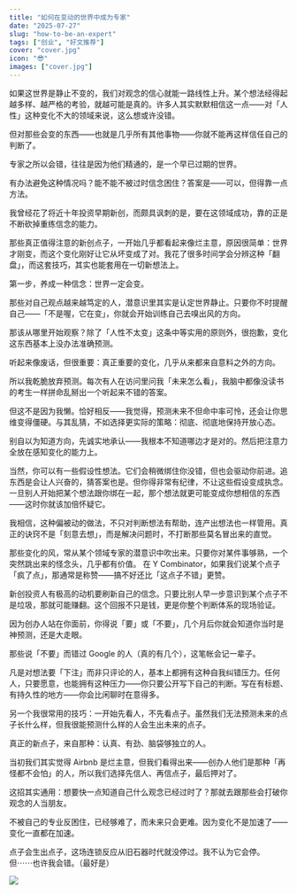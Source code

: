 ```yaml
---
title: "如何在变动的世界中成为专家"
date: "2025-07-27"
slug: "how-to-be-an-expert"
tags: ["创业", "好文推荐"]
cover: "cover.jpg"
icon: "😎"
images: ["cover.jpg"]
---
```

如果这世界是静止不变的，我们对观念的信心就能一路线性上升。某个想法经得起越多样、越严格的考验，就越可能是真的。许多人其实默默相信这一点——对「人性」这种变化不大的领域来说，这么想或许没错。



但对那些会变的东西——也就是几乎所有其他事物——你就不能再这样信任自己的判断了。



专家之所以会错，往往是因为他们精通的，是一个早已过期的世界。



有办法避免这种情况吗？能不能不被过时信念困住？答案是——可以，但得靠一点方法。



我曾经花了将近十年投资早期新创，而颇具讽刺的是，要在这领域成功，靠的正是不断砍掉重练信念的能力。



那些真正值得注意的新创点子，一开始几乎都看起来像烂主意，原因很简单：世界才刚变，而这个变化刚好让它从坏变成了对。我花了很多时间学会分辨这种「翻盘」，而这套技巧，其实也能套用在一切新想法上。



第一步，养成一种信念：世界一定会变。



那些对自己观点越来越笃定的人，潜意识里其实是认定世界静止。只要你不时提醒自己——「不是喔，它在变」，你就会开始训练自己去嗅出风的方向。



那该从哪里开始观察？除了「人性不太变」这条中等实用的原则外，很抱歉，变化这东西基本上没办法准确预测。



听起来像废话，但很重要：真正重要的变化，几乎从来都来自意料之外的方向。



所以我乾脆放弃预测。每次有人在访问里问我「未来怎么看」，我脑中都像没读书的考生一样拼命乱掰出一个听起来不错的答案。



但这不是因为我懒。恰好相反——我觉得，预测未来不但命中率可怜，还会让你思维变得僵硬。与其乱猜，不如选择更实际的策略：彻底、彻底地保持开放心态。



别自以为知道方向，先诚实地承认——我根本不知道哪边才是对的。然后把注意力全放在感知变化的能力上。



当然，你可以有一些假设性想法。它们会稍微绑住你没错，但也会驱动你前进。追东西是会让人兴奋的，猜答案也是。但你得非常有纪律，不让这些假设变成执念。
一旦别人开始把某个想法跟你绑在一起，那个想法就更可能变成你想相信的东西——这时你就该加倍怀疑它。



我相信，这种偏被动的做法，不只对判断想法有帮助，连产出想法也一样管用。真正的诀窍不是「刻意去想」，而是解决问题时，不打断那些莫名冒出来的直觉。



那些变化的风，常从某个领域专家的潜意识中吹出来。只要你对某件事够熟，一个突然跳出来的怪念头，几乎都有价值。
在 Y Combinator，如果我们说某个点子「疯了点」，那通常是称赞——搞不好还比「这点子不错」更赞。



新创投资人有极高的动机要刷新自己的信念。只要比别人早一步意识到某个点子不是垃圾，那就可能赚翻。这个回报不只是钱，更是你整个判断体系的现场验证。



因为创办人站在你面前，你得说「要」或「不要」，几个月后你就会知道你当时是神预测，还是大走眼。



那些说「不要」而错过 Google 的人（真的有几个），这笔帐会记一辈子。



凡是对想法要「下注」而非只评论的人，基本上都拥有这种自我纠错压力。任何人，只要愿意，也能拥有这种压力——你只要公开写下自己的判断。写在有标题、有持久性的地方——你会比闲聊时在意得多。



另一个我很常用的技巧：一开始先看人，不先看点子。虽然我们无法预测未来的点子长什么样，但我很能预测什么样的人会生出未来的点子。



真正的新点子，来自那种：认真、有劲、脑袋够独立的人。



当初我们其实觉得 Airbnb 是烂主意，但我们看得出来——创办人他们是那种「再怪都不会怕」的人，所以我们选择先信人、再信点子，最后押对了。



这招其实通用：想要快一点知道自己什么观念已经过时了？那就去跟那些会打破你观念的人当朋友。



不被自己的专业反困住，已经够难了，而未来只会更难。因为变化不是加速了——变化一直都在加速。



点子会生出点子，这场连锁反应从旧石器时代就没停过。我不认为它会停。
但⋯⋯也许我会错。（最好是）




![](https://prod-files-secure.s3.us-west-2.amazonaws.com/112d0858-5090-4d34-a606-b75eb8d65fd2/46476355-9cf3-4e99-9b7a-3531bc426380/1000202064.png?X-Amz-Algorithm=AWS4-HMAC-SHA256&X-Amz-Content-Sha256=UNSIGNED-PAYLOAD&X-Amz-Credential=ASIAZI2LB466SGRB3KSQ%2F20251015%2Fus-west-2%2Fs3%2Faws4_request&X-Amz-Date=20251015T173136Z&X-Amz-Expires=3600&X-Amz-Security-Token=IQoJb3JpZ2luX2VjENH%2F%2F%2F%2F%2F%2F%2F%2F%2F%2FwEaCXVzLXdlc3QtMiJHMEUCIQClHrxxCT7X5AEW9q0ftj2EtmrxgCnfNG%2BT7fkH5OK0GAIgfdcDDPtFoJwnWj4w2B23lAPcbJBVzZNHjdnDjDw78zMq%2FwMIehAAGgw2Mzc0MjMxODM4MDUiDLFMWy8hLWYetfvT%2FircA0OKK0Ea8M5V7iBEGSDS4eDQEL3R%2BeVrq7SgerCNEaYXrjiMWHDmPDW9SOm1wYGv0%2FvtgQd25bzQGeKPBeHetHgRNjs8VJTTNNC%2FqYn2FTORrQn5gVuiMcvbS%2BgMdAml51AOsFw9c5YNQOk3AJRLxWDSIx3O9YP58um1JWR4LBGzX%2BLNxDW5FmxDyq7paZJmA7QRzqsR6udlBDvlVn5ZYualCScGFXzHTThkk4ikkgeiE%2F7KJwJ2UM5mG%2Fx4THrweKGmCIcNK4kULD26UuSm4ddYd7ZnT6hkJh6NQw8ZZLOAXTPPCwgycH0p8J7qxJHb4uuqbIJ%2BN6za8NOHXn8CmNCAGN7j6sabBwtjiU8aFpz8TQ%2F9YxoJt3zuOptkpfpZ0SOdKRk24hHR%2B3PykEL%2FgrtH3%2F%2BQhfxIRdQFwc6I0icYUdecO41yzlqs9kVoiz5hod%2B5yCXu36AcMFEjM7Vb61ungbVT2IDDwBgvOaAJdciR6SzyNvhGHyYH6FfaOIBNx3lDzl0J4GNl3CPxBb4IfO2yUnLGKT0j2PTKOVHnMtctnzQlQkMU1qPaW%2BsUBhWfx2cOyaAlMG4cItYdeE%2F3PsLsfC76l9iL9lMZoCXXOuZh3ZrJwhqV2rOj7kGYMNupv8cGOqUBscazUFuxR2xssw8UmQa%2BzZBxR13w6Dm7BmVaqNMfUi%2Fhvfw8DZ348LVDQcaYNzDerKbNUMjA5035e2SYaS9W5oXH9Mx%2F1byBfoUlbddI1Nss4ImbA3IgRwJlN0fzGJ1%2BhcVqVtVrwACrPvkN66ZtWO6vql%2FtbwMIv%2FT0l%2FvUbY09rkGtZ%2F7d9krMGAFehskMBJdtbzV6IhRXfO2e1LA478WzIU%2FO&X-Amz-Signature=4135a47a87bc43d10c0e2728ccb5ab906cfdf2410c704408fe0d4447a6a0e9f6&X-Amz-SignedHeaders=host&x-amz-checksum-mode=ENABLED&x-id=GetObject)

